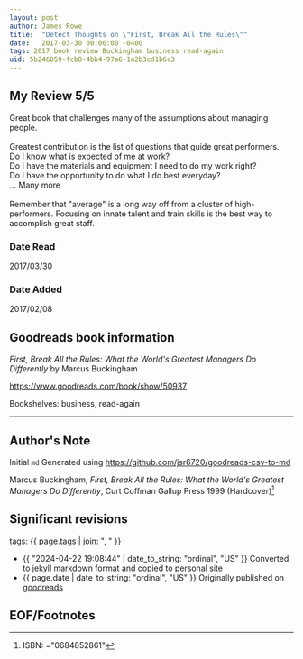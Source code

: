 ```yaml
---
layout: post
author: James Rowe
title:  "Detect Thoughts on \"First, Break All the Rules\""
date:   2017-03-30 00:00:00 -0400
tags: 2017 book review Buckingham business read-again
uid: 5b246059-fcb0-4bb4-97a6-1a2b3cd1b6c3
---
```




## My Review 5/5

Great book that challenges many of the assumptions about managing people.<br/><br/>Greatest contribution is the list of questions that guide great performers.<br/>Do I know what is expected of me at work?<br/>Do I have the materials and equipment I need to do my work right? <br/>Do I have the opportunity to do what I do best everyday? <br/>... Many more<br/><br/>Remember that "average" is a long way off from a cluster of high-performers. Focusing on innate talent and train skills is the best way to accomplish great staff.

### Date Read
2017/03/30

### Date Added
2017/02/08

## Goodreads book information

*First, Break All the Rules: What the World's Greatest Managers Do Differently* by Marcus Buckingham

https://www.goodreads.com/book/show/50937

Bookshelves: business, read-again

---

## Author's Note

Initial `md` Generated using https://github.com/jsr6720/goodreads-csv-to-md

Marcus Buckingham, *First, Break All the Rules: What the World's Greatest Managers Do Differently*, Curt Coffman Gallup Press 1999 (Hardcover)[^1]

## Significant revisions

tags: {{ page.tags | join: ", " }} <!-- todo move this somewhere -->

- {{ "2024-04-22 19:08:44" | date_to_string: "ordinal", "US" }} Converted to jekyll markdown format and copied to personal site
- {{ page.date | date_to_string: "ordinal", "US" }} Originally published on [goodreads](https://www.goodreads.com)

## EOF/Footnotes

[^1]: ISBN: ="0684852861"